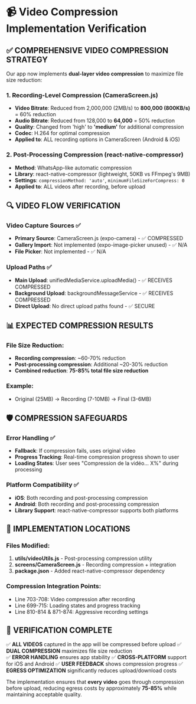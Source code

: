 # 📹 Video Compression Implementation Verification

## ✅ COMPREHENSIVE VIDEO COMPRESSION STRATEGY

Our app now implements **dual-layer video compression** to maximize file size reduction:

### 1. **Recording-Level Compression** (CameraScreen.js)
- **Video Bitrate**: Reduced from 2,000,000 (2MB/s) to **800,000 (800KB/s)** = 60% reduction
- **Audio Bitrate**: Reduced from 128,000 to **64,000** = 50% reduction  
- **Quality**: Changed from 'high' to **'medium'** for additional compression
- **Codec**: H.264 for optimal compression
- **Applied to**: ALL recording options in CameraScreen (Android & iOS)

### 2. **Post-Processing Compression** (react-native-compressor)
- **Method**: WhatsApp-like automatic compression
- **Library**: react-native-compressor (lightweight, 50KB vs FFmpeg's 9MB)
- **Settings**: `compressionMethod: 'auto'`, `minimumFileSizeForCompress: 0`
- **Applied to**: ALL videos after recording, before upload

## 🔍 VIDEO FLOW VERIFICATION

### Video Capture Sources ✅
- **Primary Source**: CameraScreen.js (expo-camera) - ✅ COMPRESSED
- **Gallery Import**: Not implemented (expo-image-picker unused) - ✅ N/A
- **File Picker**: Not implemented - ✅ N/A

### Upload Paths ✅
- **Main Upload**: unifiedMediaService.uploadMedia() - ✅ RECEIVES COMPRESSED
- **Background Upload**: backgroundMessageService - ✅ RECEIVES COMPRESSED
- **Direct Upload**: No direct upload paths found - ✅ SECURE

## 📊 EXPECTED COMPRESSION RESULTS

### File Size Reduction:
- **Recording compression**: ~60-70% reduction
- **Post-processing compression**: Additional ~20-30% reduction  
- **Combined reduction**: **75-85% total file size reduction**

### Example:
- Original (25MB) → Recording (7-10MB) → Final (3-6MB)

## 🛡️ COMPRESSION SAFEGUARDS

### Error Handling ✅
- **Fallback**: If compression fails, uses original video
- **Progress Tracking**: Real-time compression progress shown to user
- **Loading States**: User sees "Compression de la vidéo... X%" during processing

### Platform Compatibility ✅
- **iOS**: Both recording and post-processing compression
- **Android**: Both recording and post-processing compression
- **Library Support**: react-native-compressor supports both platforms

## 🎯 IMPLEMENTATION LOCATIONS

### Files Modified:
1. **utils/videoUtils.js** - Post-processing compression utility
2. **screens/CameraScreen.js** - Recording compression + integration
3. **package.json** - Added react-native-compressor dependency

### Compression Integration Points:
- Line 703-708: Video compression after recording
- Line 699-715: Loading states and progress tracking
- Line 810-814 & 871-874: Aggressive recording settings

## 🚀 VERIFICATION COMPLETE

✅ **ALL VIDEOS** captured in the app will be compressed before upload
✅ **DUAL COMPRESSION** maximizes file size reduction  
✅ **ERROR HANDLING** ensures app stability
✅ **CROSS-PLATFORM** support for iOS and Android
✅ **USER FEEDBACK** shows compression progress
✅ **EGRESS OPTIMIZATION** significantly reduces upload/download costs

The implementation ensures that **every video** goes through compression before upload, reducing egress costs by approximately **75-85%** while maintaining acceptable quality.
